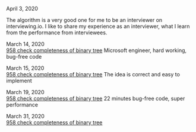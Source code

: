 April 3, 2020<br>

The algorithm is a very good one for me to be an interviewer on interviewing.io. I like to share my experience as an interviewer, what I learn from the performance from interviewees. <br>

March 14, 2020<br>
[958 check completeness of binary tree](https://gist.github.com/jianminchen/57367e221d1e3e34343df6f4a6aa9168) Microsoft engineer, hard working, bug-free code<br>

March 15, 2020<br>
[958 check completeness of binary tree](https://gist.github.com/jianminchen/3d57de5036bb1e720543dd76630b0833) The idea is correct and easy to implement<br>

March 19, 2020<br>
[958 check completeness of binary tree](https://gist.github.com/jianminchen/9380a5d1ec5d7e0d0fd5df4dc8ba4038) 22 minutes bug-free code, super performance<br>

March 31, 2020<br>
[958 check completeness of binary tree](http://juliachencoding.blogspot.com/2020/03/case-study-check-completeness-of-binary_31.html)<br>

